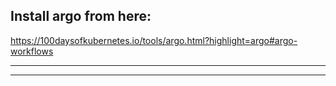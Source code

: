 ## Install argo from here: 
https://100daysofkubernetes.io/tools/argo.html?highlight=argo#argo-workflows

*****************************


***********************
